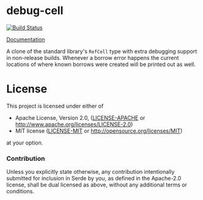 # debug-cell

[![Build Status](https://travis-ci.org/alexcrichton/debug-cell.svg?branch=master)](https://travis-ci.org/alexcrichton/debug-cell)

[Documentation](http://alexcrichton.com/debug-cell)

A clone of the standard library's `RefCell` type with extra debugging support in
non-release builds. Whenever a borrow error happens the current locations of
where known borrows were created will be printed out as well.

# License

This project is licensed under either of

 * Apache License, Version 2.0, ([LICENSE-APACHE](LICENSE-APACHE) or
   http://www.apache.org/licenses/LICENSE-2.0)
 * MIT license ([LICENSE-MIT](LICENSE-MIT) or
   http://opensource.org/licenses/MIT)

at your option.

### Contribution

Unless you explicitly state otherwise, any contribution intentionally submitted
for inclusion in Serde by you, as defined in the Apache-2.0 license, shall be
dual licensed as above, without any additional terms or conditions.
